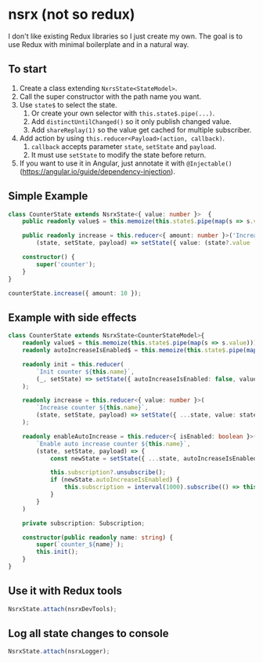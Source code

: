 # nsrx (not so redux)

I don't like existing Redux libraries so I just create my own. The goal is to use Redux with minimal boilerplate
and in a natural way.


## To start

1. Create a class extending `NxrsState<StateModel>`.
2. Call the super constructor with the path name you want.
3. Use `state$` to select the state.
    1. Or create your own selector with `this.state$.pipe(...)`.
    2. Add `distinctUntilChanged()` so it only publish changed value.
    3. Add `shareReplay(1)` so the value get cached for multiple subscriber.
4. Add action by using `this.reducer<Payload>(action, callback)`.
    1. `callback` accepts parameter `state`, `setState` and `payload`.
    2. It must use `setState` to modify the state before return.
5. If you want to use it in Angular, just annotate it with `@Injectable()` (https://angular.io/guide/dependency-injection).


## Simple Example

```typescript
class CounterState extends NsrxState<{ value: number }>  {
    public readonly value$ = this.memoize(this.state$.pipe(map(s => s.value)));

    public readonly increase = this.reducer<{ amount: number }>('Increase',
        (state, setState, payload) => setState({ value: (state?.value || 0) + payload.amount }));

    constructor() {
        super('counter');
    }
}

counterState.increase({ amount: 10 });
```


## Example with side effects

```typescript
class CounterState extends NsrxState<CounterStateModel>{
    readonly value$ = this.memoize(this.state$.pipe(map(s => s.value)));
    readonly autoIncreaseIsEnabled$ = this.memoize(this.state$.pipe(map(s => s.autoIncreaseIsEnabled)));

    readonly init = this.reducer(
        `Init counter ${this.name}`,
        (_, setState) => setState({ autoIncreaseIsEnabled: false, value: 0 })
    );

    readonly increase = this.reducer<{ value: number }>(
        `Increase counter ${this.name}`,
        (state, setState, payload) => setState({ ...state, value: state.value + payload.value })
    );

    readonly enableAutoIncrease = this.reducer<{ isEnabled: boolean }>(
        `Enable auto increase counter ${this.name}`,
        (state, setState, payload) => {
            const newState = setState({ ...state, autoIncreaseIsEnabled: payload.isEnabled });

            this.subscription?.unsubscribe();
            if (newState.autoIncreaseIsEnabled) {
                this.subscription = interval(1000).subscribe(() => this.increase({ value: 1 }));
            }
        }
    )

    private subscription: Subscription;

    constructor(public readonly name: string) {
        super(`counter_${name}`);
        this.init();
    }
}
```


## Use it with Redux tools

```typescript
NsrxState.attach(nsrxDevTools);
```


## Log all state changes to console

```typescript
NsrxState.attach(nsrxLogger);
```